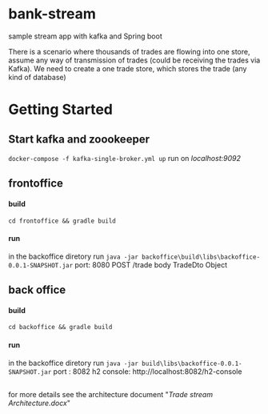 # bank-stream
sample stream app with kafka and Spring boot

There is a scenario where thousands of trades are flowing into one store, assume any way of transmission of trades (could be receiving the trades via Kafka).
We need to create a one trade store, which stores the trade (any kind of database)

# Getting Started

## Start kafka and zoookeeper
``docker-compose -f kafka-single-broker.yml up``
run on *localhost:9092*

## frontoffice 
#### build
``cd frontoffice && gradle build``
#### run
in the backoffice diretory run
``java -jar backoffice\build\libs\backoffice-0.0.1-SNAPSHOT.jar``
port: 8080
POST /trade
body TradeDto Object

## back office
#### build
``cd backoffice && gradle build``
#### run
in the backoffice diretory run
``java -jar build\libs\backoffice-0.0.1-SNAPSHOT.jar``
port : 8082
h2 console: http://localhost:8082/h2-console


##
for more details see the architecture document "*Trade stream Architecture.docx*"
